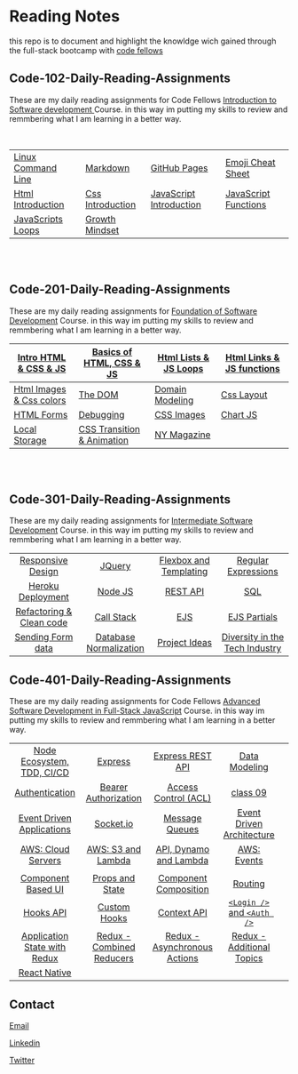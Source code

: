 # Reading Notes

this repo is to document and highlight the knowldge wich gained through the full-stack bootcamp with [code fellows](https://www.codefellows.org/)

## Code-102-Daily-Reading-Assignments

These are my daily reading assignments for Code Fellows [Introduction to Software development ](https://asac.ltuc.com/courses/code-102-intro-to-software-development/) Course. in this way im putting my skills to review and remmbering what I am learning in a better way.

<br>

|                                                                                                                                           |                                                                                                                                    |                                                                                                                                       |                                                                                                                                        |
| ----------------------------------------------------------------------------------------------------------------------------------------- | ---------------------------------------------------------------------------------------------------------------------------------- | ------------------------------------------------------------------------------------------------------------------------------------- | -------------------------------------------------------------------------------------------------------------------------------------- |
| [Linux Command Line](https://ibrahimbanat.github.io/Reading-Notes/Code%20102%20-%20Intro%20to%20Software%20Development/theCodersComputer) | [Markdown](https://ibrahimbanat.github.io/Reading-Notes/Code%20102%20-%20Intro%20to%20Software%20Development/Markdown)             | [GitHub Pages](https://pages.github.com/)                                                                                             | [Emoji Cheat Sheet](https://github.com/ikatyang/emoji-cheat-sheet/blob/master/README.md)                                               |
| [Html Introduction](https://ibrahimbanat.github.io/Reading-Notes/Code%20102%20-%20Intro%20to%20Software%20Development/Html-intro)         | [Css Introduction](https://ibrahimbanat.github.io/Reading-Notes/Code%20102%20-%20Intro%20to%20Software%20Development/Intro-css)    | [JavaScript Introduction](https://ibrahimbanat.github.io/Reading-Notes/Code%20102%20-%20Intro%20to%20Software%20Development/JS-Intro) | [JavaScript Functions](https://ibrahimbanat.github.io/Reading-Notes/Code%20102%20-%20Intro%20to%20Software%20Development/js-functions) |
| [JavaScripts Loops](https://ibrahimbanat.github.io/Reading-Notes/Code%20102%20-%20Intro%20to%20Software%20Development/operator-loops)     | [Growth Mindset](https://ibrahimbanat.github.io/Reading-Notes/Code%20102%20-%20Intro%20to%20Software%20Development/growth-mindset) |

<br><br>

## Code-201-Daily-Reading-Assignments

These are my daily reading assignments for [Foundation of Software Development](https://asac.ltuc.com/courses/code-201-foundations-of-software-development/) Course. in this way im putting my skills to review and remmbering what I am learning in a better way.

| [Intro HTML & CSS & JS](https://ibrahimbanat.github.io/Reading-Notes/Code%20201%20-%20Foundations%20of%20Software%20Development/class-01)    | [Basics of HTML, CSS & JS](https://ibrahimbanat.github.io/Reading-Notes/Code%20201%20-%20Foundations%20of%20Software%20Development/class-02)   | [Html Lists & JS Loops](https://ibrahimbanat.github.io/Reading-Notes/Code%20201%20-%20Foundations%20of%20Software%20Development/class-03) | [Html Links & JS functions](https://ibrahimbanat.github.io/Reading-Notes/Code%20201%20-%20Foundations%20of%20Software%20Development/class-04) |
| -------------------------------------------------------------------------------------------------------------------------------------------- | ---------------------------------------------------------------------------------------------------------------------------------------------- | ----------------------------------------------------------------------------------------------------------------------------------------- | --------------------------------------------------------------------------------------------------------------------------------------------- |
| [Html Images & Css colors](https://ibrahimbanat.github.io/Reading-Notes/Code%20201%20-%20Foundations%20of%20Software%20Development/class-05) | [The DOM](https://ibrahimbanat.github.io/Reading-Notes/Code%20201%20-%20Foundations%20of%20Software%20Development/class-06)                    | [Domain Modeling](https://ibrahimbanat.github.io/Reading-Notes/Code%20201%20-%20Foundations%20of%20Software%20Development/class-07)       | [Css Layout](https://ibrahimbanat.github.io/Reading-Notes/Code%20201%20-%20Foundations%20of%20Software%20Development/class-08)                |
| [HTML Forms](https://ibrahimbanat.github.io/Reading-Notes/Code%20201%20-%20Foundations%20of%20Software%20Development/class-09)               | [Debugging](https://ibrahimbanat.github.io/Reading-Notes/Code%20201%20-%20Foundations%20of%20Software%20Development/class-10)                  | [CSS Images](https://ibrahimbanat.github.io/Reading-Notes/Code%20201%20-%20Foundations%20of%20Software%20Development/class-11)            | [Chart JS](https://ibrahimbanat.github.io/Reading-Notes/Code%20201%20-%20Foundations%20of%20Software%20Development/class-12)                  |
| [Local Storage](https://ibrahimbanat.github.io/Reading-Notes/Code%20201%20-%20Foundations%20of%20Software%20Development/class-13)<br>        | [CSS Transition & Animation](https://ibrahimbanat.github.io/Reading-Notes/Code%20201%20-%20Foundations%20of%20Software%20Development/class-14) | [NY Magazine](https://ibrahimbanat.github.io/Reading-Notes/Code%20201%20-%20Foundations%20of%20Software%20Development/class-14b)          |

<br><br>

## Code-301-Daily-Reading-Assignments

These are my daily reading assignments for [Intermediate Software Development](https://www.codefellows.org/courses/code-301/intermediate-software-development/) Course. in this way im putting my skills to review and remmbering what I am learning in a better way.

|                                                                                                                                          |                                                                                                                                          |                                                                                                                                        |                                                                                                                                                |
| :--------------------------------------------------------------------------------------------------------------------------------------: | :--------------------------------------------------------------------------------------------------------------------------------------: | :------------------------------------------------------------------------------------------------------------------------------------: | :--------------------------------------------------------------------------------------------------------------------------------------------: |
|    [Responsive Design](https://ibrahimbanat.github.io/Reading-Notes/Code%20301%20-%20Intermediate%20Software%20Development/class-01)     |          [JQuery](https://ibrahimbanat.github.io/Reading-Notes/Code%20301%20-%20Intermediate%20Software%20Development/class-02)          | [Flexbox and Templating](https://ibrahimbanat.github.io/Reading-Notes/Code%20301%20-%20Intermediate%20Software%20Development/class-03) |      [Regular Expressions](https://ibrahimbanat.github.io/Reading-Notes/Code%20301%20-%20Intermediate%20Software%20Development/class-04)       |
|    [Heroku Deployment](https://ibrahimbanat.github.io/Reading-Notes/Code%20301%20-%20Intermediate%20Software%20Development/class-05)     |         [Node JS](https://ibrahimbanat.github.io/Reading-Notes/Code%20301%20-%20Intermediate%20Software%20Development/class-06)          |        [REST API](https://ibrahimbanat.github.io/Reading-Notes/Code%20301%20-%20Intermediate%20Software%20Development/class-07)        |              [SQL](https://ibrahimbanat.github.io/Reading-Notes/Code%20301%20-%20Intermediate%20Software%20Development/class-08)               |
| [Refactoring & Clean code](https://ibrahimbanat.github.io/Reading-Notes/Code%20301%20-%20Intermediate%20Software%20Development/class-09) |        [Call Stack](https://ibrahimbanat.github.io/Reading-Notes/Code%20301%20-%20Intermediate%20Software%20Development/class-10)        |          [EJS](https://ibrahimbanat.github.io/Reading-Notes/Code%20301%20-%20Intermediate%20Software%20Development/class-11)           |          [EJS Partials](https://ibrahimbanat.github.io/Reading-Notes/Code%20301%20-%20Intermediate%20Software%20Development/class-12)          |
|    [Sending Form data](https://ibrahimbanat.github.io/Reading-Notes/Code%20301%20-%20Intermediate%20Software%20Development/class-13)     | [Database Normalization](https://ibrahimbanat.github.io/Reading-Notes/Code%20301%20-%20Intermediate%20Software%20Development/class-14-a) |    [Project Ideas](https://ibrahimbanat.github.io/Reading-Notes/Code%20301%20-%20Intermediate%20Software%20Development/class-14-b)     | [Diversity in the Tech Industry](https://ibrahimbanat.github.io/Reading-Notes/Code%20301%20-%20Intermediate%20Software%20Development/class-15) |

## Code-401-Daily-Reading-Assignments

These are my daily reading assignments for Code Fellows [Advanced Software Development in Full-Stack JavaScript](https://www.codefellows.org/courses/code-401/advanced-software-development-in-full-stack-javascript/) Course. in this way im putting my skills to review and remmbering what I am learning in a better way.

|                                                                                                                                          |                                                                                                                                       |                                                                                                                                          |                                                                                                                                        |     |
| :--------------------------------------------------------------------------------------------------------------------------------------: | :-----------------------------------------------------------------------------------------------------------------------------------: | :--------------------------------------------------------------------------------------------------------------------------------------: | :------------------------------------------------------------------------------------------------------------------------------------: | :-: |
|  [Node Ecosystem, TDD, CI/CD](https://ibrahimbanat.github.io/Reading-Notes/Code%20401%20-%20Advanced%20Software%20Development/class-01)  |          [Express](https://ibrahimbanat.github.io/Reading-Notes/Code%20401%20-%20Advanced%20Software%20Development/class-02)          |       [Express REST API](https://ibrahimbanat.github.io/Reading-Notes/Code%20401%20-%20Advanced%20Software%20Development/class-03)       |       [Data Modeling](https://ibrahimbanat.github.io/Reading-Notes/Code%20401%20-%20Advanced%20Software%20Development/class-04)        |     |
|        [Authentication](https://ibrahimbanat.github.io/Reading-Notes/Code%20401%20-%20Advanced%20Software%20Development/class-06)        |   [Bearer Authorization](https://ibrahimbanat.github.io/Reading-Notes/Code%20401%20-%20Advanced%20Software%20Development/class-07)    |     [Access Control (ACL)](https://ibrahimbanat.github.io/Reading-Notes/Code%20401%20-%20Advanced%20Software%20Development/class-08)     |          [class 09](https://ibrahimbanat.github.io/Reading-Notes/Code%20401%20-%20Advanced%20Software%20Development/class-09)          |     |
|  [Event Driven Applications](https://ibrahimbanat.github.io/Reading-Notes/Code%20401%20-%20Advanced%20Software%20Development/class-11)   |         [Socket.io](https://ibrahimbanat.github.io/Reading-Notes/Code%20401%20-%20Advanced%20Software%20Development/class-12)         |        [Message Queues](https://ibrahimbanat.github.io/Reading-Notes/Code%20401%20-%20Advanced%20Software%20Development/class-13)        | [Event Driven Architecture](https://ibrahimbanat.github.io/Reading-Notes/Code%20401%20-%20Advanced%20Software%20Development/class-14)  |     |
|      [AWS: Cloud Servers](https://ibrahimbanat.github.io/Reading-Notes/Code%20401%20-%20Advanced%20Software%20Development/class-16)      |    [AWS: S3 and Lambda](https://ibrahimbanat.github.io/Reading-Notes/Code%20401%20-%20Advanced%20Software%20Development/class-17)     |    [API, Dynamo and Lambda](https://ibrahimbanat.github.io/Reading-Notes/Code%20401%20-%20Advanced%20Software%20Development/class-18)    |        [AWS: Events](https://ibrahimbanat.github.io/Reading-Notes/Code%20401%20-%20Advanced%20Software%20Development/class-19)         |     |
|                                                                                                                                          |                                                                                                                                       |                                                                                                                                          |                                                                                                                                        |     |
|      [Component Based UI](https://ibrahimbanat.github.io/Reading-Notes/Code%20401%20-%20Advanced%20Software%20Development/class-26)      |      [Props and State](https://ibrahimbanat.github.io/Reading-Notes/Code%20401%20-%20Advanced%20Software%20Development/class-27)      |    [Component Composition](https://ibrahimbanat.github.io/Reading-Notes/Code%20401%20-%20Advanced%20Software%20Development/class-28)     |          [Routing](https://ibrahimbanat.github.io/Reading-Notes/Code%20401%20-%20Advanced%20Software%20Development/class-29)           |     |
|          [Hooks API](https://ibrahimbanat.github.io/Reading-Notes/Code%20401%20-%20Advanced%20Software%20Development/class-31)           |       [Custom Hooks](https://ibrahimbanat.github.io/Reading-Notes/Code%20401%20-%20Advanced%20Software%20Development/class-32)        |         [Context API](https://ibrahimbanat.github.io/Reading-Notes/Code%20401%20-%20Advanced%20Software%20Development/class-33)          | [`<Login />` and `<Auth />`](https://ibrahimbanat.github.io/Reading-Notes/Code%20401%20-%20Advanced%20Software%20Development/class-34) |     |
| [Application State with Redux](https://ibrahimbanat.github.io/Reading-Notes/Code%20401%20-%20Advanced%20Software%20Development/class-36) | [Redux - Combined Reducers](https://ibrahimbanat.github.io/Reading-Notes/Code%20401%20-%20Advanced%20Software%20Development/class-37) | [Redux - Asynchronous Actions](https://ibrahimbanat.github.io/Reading-Notes/Code%20401%20-%20Advanced%20Software%20Development/class-38) | [Redux - Additional Topics](https://ibrahimbanat.github.io/Reading-Notes/Code%20401%20-%20Advanced%20Software%20Development/class-39)  |     |
|         [React Native](https://ibrahimbanat.github.io/Reading-Notes/Code%20401%20-%20Advanced%20Software%20Development/class-41)         |                                                                                                                                       |                                                                                                                                          |                                                                                                                                        |     |

## Contact

[Email](Ibrahim.banat.97@gmail.com)

[Linkedin](https://www.linkedin.com/in/ibrahim-banat)
<br>

[Twitter](https://twitter.com/ibr_ba6)

<br>
<br>
